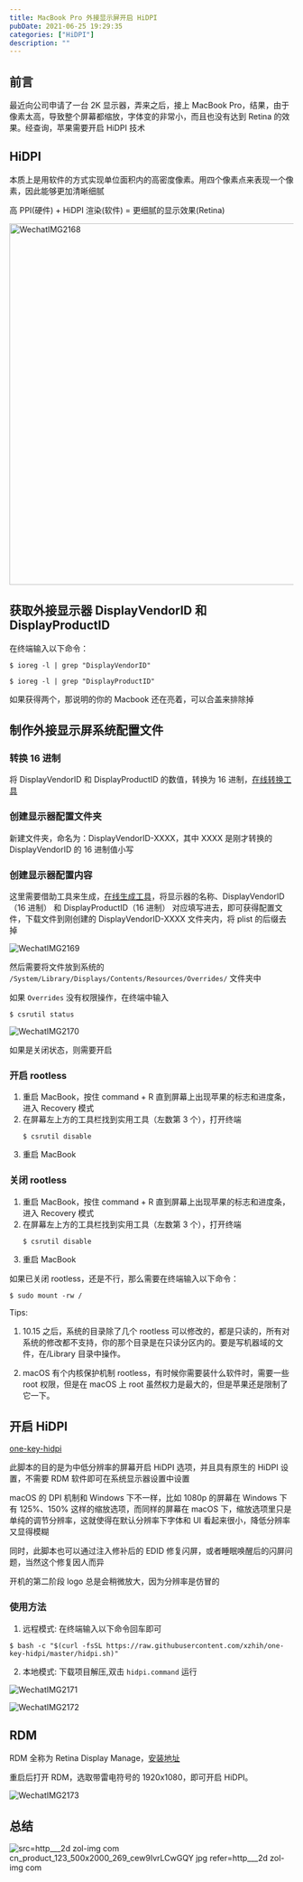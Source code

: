 ```yaml
---
title: MacBook Pro 外接显示屏开启 HiDPI
pubDate: 2021-06-25 19:29:35
categories: ["HiDPI"]
description: ""
---
```


## 前言

最近向公司申请了一台 2K 显示器，弄来之后，接上 MacBook Pro，结果，由于像素太高，导致整个屏幕都缩放，字体变的非常小，而且也没有达到 Retina 的效果。经查询，苹果需要开启 HiDPI 技术

## HiDPI

本质上是用软件的方式实现单位面积内的高密度像素。用四个像素点来表现一个像素，因此能够更加清晰细腻

高 PPI(硬件) + HiDPI 渲染(软件) = 更细腻的显示效果(Retina)

<img width="640" alt="WechatIMG2168" src="https://user-images.githubusercontent.com/16217324/123499689-13fb1980-d66b-11eb-8f33-b473d58ef351.png">

## 获取外接显示器 DisplayVendorID 和 DisplayProductID

在终端输入以下命令：

```
$ ioreg -l | grep "DisplayVendorID"

$ ioreg -l | grep "DisplayProductID"
```

如果获得两个，那说明的你的 Macbook 还在亮着，可以合盖来排除掉

## 制作外接显示屏系统配置文件

### 转换 16 进制

将 DisplayVendorID 和 DisplayProductID 的数值，转换为 16 进制，[在线转换工具](https://tool.lu/hexconvert/)

### 创建显示器配置文件夹

新建文件夹，命名为：DisplayVendorID-XXXX，其中 XXXX 是刚才转换的 DisplayVendorID 的 16 进制值小写

### 创建显示器配置内容

这里需要借助工具来生成，[在线生成工具](https://codeclou.github.io/Display-Override-PropertyList-File-Parser-and-Generator-with-HiDPI-Support-For-Scaled-Resolutions/)，将显示器的名称、DisplayVendorID（16 进制） 和 DisplayProductID（16 进制） 对应填写进去，即可获得配置文件，下载文件到刚创建的 DisplayVendorID-XXXX 文件夹内，将 plist 的后缀去掉

![WechatIMG2169](https://user-images.githubusercontent.com/16217324/123499686-0c3b7500-d66b-11eb-96be-234022b2c651.png)

然后需要将文件放到系统的 `/System/Library/Displays/Contents/Resources/Overrides/` 文件夹中

如果 `Overrides` 没有权限操作，在终端中输入

```
$ csrutil status
```

![WechatIMG2170](https://user-images.githubusercontent.com/16217324/123499683-05acfd80-d66b-11eb-843e-a70b6fc736f8.png)

如果是关闭状态，则需要开启

### 开启 rootless

1. 重启 MacBook，按住 command + R 直到屏幕上出现苹果的标志和进度条，进入 Recovery 模式
2. 在屏幕左上方的工具栏找到实用工具（左数第 3 个），打开终端
   ```
   $ csrutil disable
   ```
3. 重启 MacBook

### 关闭 rootless

1. 重启 MacBook，按住 command + R 直到屏幕上出现苹果的标志和进度条，进入 Recovery 模式
2. 在屏幕左上方的工具栏找到实用工具（左数第 3 个），打开终端
   ```
   $ csrutil disable
   ```
3. 重启 MacBook

如果已关闭 rootless，还是不行，那么需要在终端输入以下命令：

```
$ sudo mount -rw /
```

Tips:

1. 10.15 之后，系统的目录除了几个 rootless 可以修改的，都是只读的，所有对系统的修改都不支持，你的那个目录是在只读分区内的。要是写机器域的文件，在/Library 目录中操作。

2. macOS 有个内核保护机制 rootless，有时候你需要装什么软件时，需要一些 root 权限，但是在 macOS 上 root 虽然权力是最大的，但是苹果还是限制了它一下。

## 开启 HiDPI

[one-key-hidpi](https://github.com/xzhih/one-key-hidpi/blob/master/README-zh.md)

此脚本的目的是为中低分辨率的屏幕开启 HiDPI 选项，并且具有原生的 HiDPI 设置，不需要 RDM 软件即可在系统显示器设置中设置

macOS 的 DPI 机制和 Windows 下不一样，比如 1080p 的屏幕在 Windows 下有 125%、150% 这样的缩放选项，而同样的屏幕在 macOS 下，缩放选项里只是单纯的调节分辨率，这就使得在默认分辨率下字体和 UI 看起来很小，降低分辨率又显得模糊

同时，此脚本也可以通过注入修补后的 EDID 修复闪屏，或者睡眠唤醒后的闪屏问题，当然这个修复因人而异

开机的第二阶段 logo 总是会稍微放大，因为分辨率是仿冒的

### 使用方法

1. 远程模式: 在终端输入以下命令回车即可

```
$ bash -c "$(curl -fsSL https://raw.githubusercontent.com/xzhih/one-key-hidpi/master/hidpi.sh)"
```

2. 本地模式: 下载项目解压,双击 `hidpi.command` 运行

![WechatIMG2171](https://user-images.githubusercontent.com/16217324/123499664-ec0bb600-d66a-11eb-85cb-524aff4757ef.jpeg)

![WechatIMG2172](https://user-images.githubusercontent.com/16217324/123499670-f5951e00-d66a-11eb-9a74-99e150806caa.jpeg)

## RDM

RDM 全称为 Retina Display Manage，[安装地址](http://avi.alkalay.net/software/RDM)

重启后打开 RDM，选取带雷电符号的 1920x1080，即可开启 HiDPI。

![WechatIMG2173](https://user-images.githubusercontent.com/16217324/123499675-fc239580-d66a-11eb-8731-5fe3a320558f.png)

## 总结

![src=http___2d zol-img com cn_product_123_500x2000_269_cew9IvrLCwGQY jpg refer=http___2d zol-img com](https://user-images.githubusercontent.com/16217324/123500068-e06dbe80-d66d-11eb-814b-1780aea939ff.jpeg)
